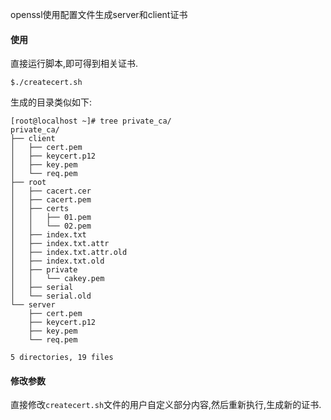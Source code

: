 openssl使用配置文件生成server和client证书

#### 使用
直接运行脚本,即可得到相关证书.


    $./createcert.sh


生成的目录类似如下:

    [root@localhost ~]# tree private_ca/
    private_ca/
    ├── client
    │   ├── cert.pem
    │   ├── keycert.p12
    │   ├── key.pem
    │   └── req.pem
    ├── root
    │   ├── cacert.cer
    │   ├── cacert.pem
    │   ├── certs
    │   │   ├── 01.pem
    │   │   └── 02.pem
    │   ├── index.txt
    │   ├── index.txt.attr
    │   ├── index.txt.attr.old
    │   ├── index.txt.old
    │   ├── private
    │   │   └── cakey.pem
    │   ├── serial
    │   └── serial.old
    └── server
        ├── cert.pem
        ├── keycert.p12
        ├── key.pem
        └── req.pem
    
    5 directories, 19 files

#### 修改参数
直接修改`createcert.sh`文件的用户自定义部分内容,然后重新执行,生成新的证书.
 
